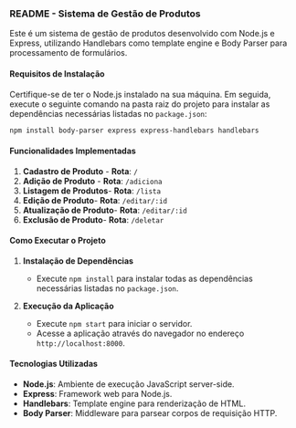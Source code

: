 ### README - Sistema de Gestão de Produtos

Este é um sistema de gestão de produtos desenvolvido com Node.js e Express, utilizando Handlebars como template engine e Body Parser para processamento de formulários.

#### Requisitos de Instalação

Certifique-se de ter o Node.js instalado na sua máquina. Em seguida, execute o seguinte comando na pasta raiz do projeto para instalar as dependências necessárias listadas no `package.json`:

```bash
npm install body-parser express express-handlebars handlebars
```

#### Funcionalidades Implementadas

1. **Cadastro de Produto** - **Rota**: `/`
2. **Adição de Produto** - **Rota**: `/adiciona`
3. **Listagem de Produtos**- **Rota**: `/lista`
4. **Edição de Produto**- **Rota**: `/editar/:id`
5. **Atualização de Produto**- **Rota**: `/editar/:id`
6. **Exclusão de Produto**- **Rota**: `/deletar`

#### Como Executar o Projeto

1. **Instalação de Dependências**

   - Execute `npm install` para instalar todas as dependências necessárias listadas no `package.json`.

2. **Execução da Aplicação**

   - Execute `npm start` para iniciar o servidor.
   - Acesse a aplicação através do navegador no endereço `http://localhost:8000`.

#### Tecnologias Utilizadas

- **Node.js**: Ambiente de execução JavaScript server-side.
- **Express**: Framework web para Node.js.
- **Handlebars**: Template engine para renderização de HTML.
- **Body Parser**: Middleware para parsear corpos de requisição HTTP.
